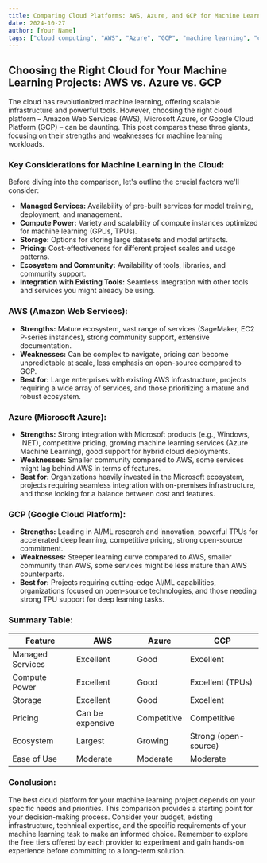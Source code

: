 ```yaml
---
title: Comparing Cloud Platforms: AWS, Azure, and GCP for Machine Learning
date: 2024-10-27
author: [Your Name]
tags: ["cloud computing", "AWS", "Azure", "GCP", "machine learning", "comparison"]
---
```


## Choosing the Right Cloud for Your Machine Learning Projects: AWS vs. Azure vs. GCP

The cloud has revolutionized machine learning, offering scalable infrastructure and powerful tools.  However, choosing the right cloud platform – Amazon Web Services (AWS), Microsoft Azure, or Google Cloud Platform (GCP) – can be daunting. This post compares these three giants, focusing on their strengths and weaknesses for machine learning workloads.

### Key Considerations for Machine Learning in the Cloud:

Before diving into the comparison, let's outline the crucial factors we'll consider:

* **Managed Services:**  Availability of pre-built services for model training, deployment, and management.
* **Compute Power:**  Variety and scalability of compute instances optimized for machine learning (GPUs, TPUs).
* **Storage:** Options for storing large datasets and model artifacts.
* **Pricing:** Cost-effectiveness for different project scales and usage patterns.
* **Ecosystem and Community:**  Availability of tools, libraries, and community support.
* **Integration with Existing Tools:**  Seamless integration with other tools and services you might already be using.


### AWS (Amazon Web Services):

* **Strengths:** Mature ecosystem, vast range of services (SageMaker, EC2 P-series instances), strong community support, extensive documentation.
* **Weaknesses:** Can be complex to navigate, pricing can become unpredictable at scale, less emphasis on open-source compared to GCP.
* **Best for:** Large enterprises with existing AWS infrastructure, projects requiring a wide array of services, and those prioritizing a mature and robust ecosystem.


### Azure (Microsoft Azure):

* **Strengths:** Strong integration with Microsoft products (e.g., Windows, .NET), competitive pricing, growing machine learning services (Azure Machine Learning), good support for hybrid cloud deployments.
* **Weaknesses:** Smaller community compared to AWS, some services might lag behind AWS in terms of features.
* **Best for:** Organizations heavily invested in the Microsoft ecosystem, projects requiring seamless integration with on-premises infrastructure, and those looking for a balance between cost and features.


### GCP (Google Cloud Platform):

* **Strengths:** Leading in AI/ML research and innovation, powerful TPUs for accelerated deep learning, competitive pricing, strong open-source commitment.
* **Weaknesses:**  Steeper learning curve compared to AWS, smaller community than AWS, some services might be less mature than AWS counterparts.
* **Best for:** Projects requiring cutting-edge AI/ML capabilities, organizations focused on open-source technologies, and those needing strong TPU support for deep learning tasks.


### Summary Table:

| Feature          | AWS                 | Azure                | GCP                  |
|-----------------|----------------------|-----------------------|-----------------------|
| Managed Services | Excellent             | Good                  | Excellent             |
| Compute Power    | Excellent             | Good                  | Excellent (TPUs)      |
| Storage          | Excellent             | Good                  | Excellent             |
| Pricing          | Can be expensive      | Competitive           | Competitive           |
| Ecosystem        | Largest              | Growing               | Strong (open-source) |
| Ease of Use      | Moderate              | Moderate              | Moderate              |


### Conclusion:

The best cloud platform for your machine learning project depends on your specific needs and priorities.  This comparison provides a starting point for your decision-making process.  Consider your budget, existing infrastructure, technical expertise, and the specific requirements of your machine learning task to make an informed choice.  Remember to explore the free tiers offered by each provider to experiment and gain hands-on experience before committing to a long-term solution.

